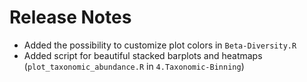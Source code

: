 # Release Notes

- Added the possibility to customize plot colors in `Beta-Diversity.R`
- Added script for beautiful stacked barplots and heatmaps (`plot_taxonomic_abundance.R` in `4.Taxonomic-Binning`)